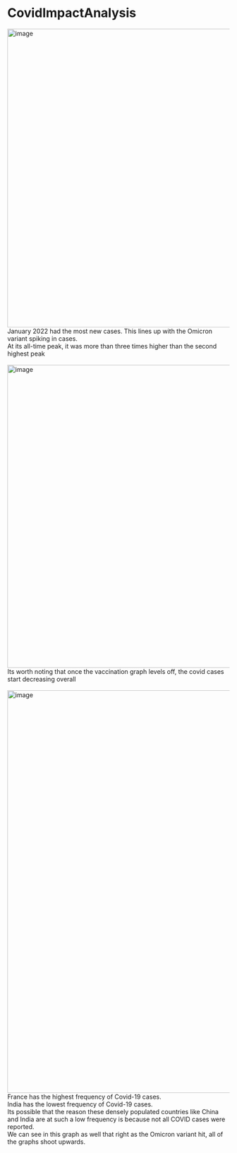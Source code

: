 # CovidImpactAnalysis
<img width="1185" height="677" alt="image" src="https://github.com/user-attachments/assets/228ce103-5c96-4596-8e16-73698bb2e72d" />
January 2022 had the most new cases. This lines up with the Omicron variant spiking in cases. <br />
At its all-time peak, it was more than three times higher than the second highest peak  <br /><br />

<img width="1186" height="687" alt="image" src="https://github.com/user-attachments/assets/3642da58-32cf-43c3-95e9-823e01a1da1b" />
Its worth noting that once the vaccination graph levels off, the covid cases start decreasing overall <br /><br />

<img width="1909" height="913" alt="image" src="https://github.com/user-attachments/assets/c31f04a6-2f9c-4007-a307-ce4587d9f5ac" />
France has the highest frequency of Covid-19 cases.<br />
India has the lowest frequency of Covid-19 cases.<br />
Its possible that the reason these densely populated countries like China and India are at such a low frequency is because not all COVID cases were reported.<br />
We can see in this graph as well that right as the Omicron variant hit, all of the graphs shoot upwards.<br />
